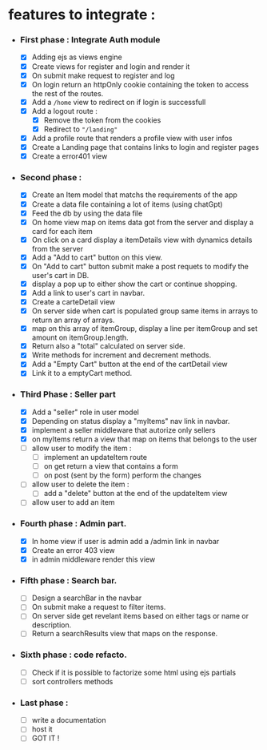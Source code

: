 # features to integrate :

- ### First phase : Integrate Auth module

  - [x] Adding ejs as views engine
  - [x] Create views for register and login and render it
  - [x] On submit make request to register and log
  - [x] On login return an httpOnly cookie containing the token to access the rest of the routes.
  - [x] Add a `/home` view to redirect on if login is successfull
  - [x] Add a logout route :
    - [x] Remove the token from the cookies
    - [x] Redirect to `"/landing"`
  - [x] Add a profile route that renders a profile view with user infos
  - [x] Create a Landing page that contains links to login and register pages
  - [x] Create a error401 view

- ### Second phase :

  - [x] Create an Item model that matchs the requirements of the app
  - [x] Create a data file containing a lot of items (using chatGpt)
  - [x] Feed the db by using the data file
  - [x] On home view map on items data got from the server and display a card for each item
  - [x] On click on a card display a itemDetails view with dynamics details from the server
  - [x] Add a "Add to cart" button on this view.
  - [x] On "Add to cart" button submit make a post requets to modify the user's cart in DB.
  - [x] display a pop up to either show the cart or continue shopping.
  - [x] Add a link to user's cart in navbar.
  - [x] Create a carteDetail view
  - [x] On server side when cart is populated group same items in arrays to return an array of arrays.
  - [x] map on this array of itemGroup, display a line per itemGroup and set amount on itemGroup.length.
  - [x] Return also a "total" calculated on server side.
  - [x] Write methods for increment and decrement methods.
  - [x] Add a "Empty Cart" button at the end of the cartDetail view
  - [x] Link it to a emptyCart method.

- ### Third Phase : Seller part

  - [x] Add a "seller" role in user model
  - [x] Depending on status display a "myItems" nav link in navbar.
  - [x] implement a seller middleware that autorize only sellers
  - [x] on myItems return a view that map on items that belongs to the user
  - [ ] allow user to modify the item :
    - [ ] implement an updateItem route
    - [ ] on get return a view that contains a form
    - [ ] on post (sent by the form) perform the changes
  - [ ] allow user to delete the item :
    - [ ] add a "delete" button at the end of the updateItem view
  - [ ] allow user to add an item

- ### Fourth phase : Admin part.

  - [x] In home view if user is admin add a /admin link in navbar
  - [x] Create an error 403 view
  - [x] in admin middleware render this view

- ### Fifth phase : Search bar.

  - [ ] Design a searchBar in the navbar
  - [ ] On submit make a request to filter items.
  - [ ] On server side get revelant items based on either tags or name or description.
  - [ ] Return a searchResults view that maps on the response.

- ### Sixth phase : code refacto.

  - [ ] Check if it is possible to factorize some html using ejs partials
  - [ ] sort controllers methods

- ### Last phase :
  - [ ] write a documentation
  - [ ] host it
  - [ ] GOT IT !
